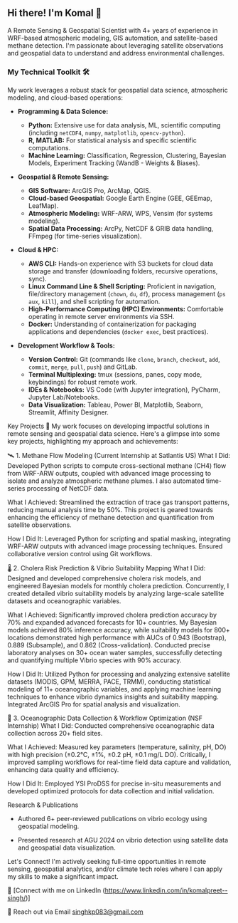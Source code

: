 ## Hi there! I'm Komal 👋

A Remote Sensing & Geospatial Scientist with 4+ years of experience in WRF-based atmospheric modeling, GIS automation, and satellite-based methane detection. I'm passionate about leveraging satellite observations and geospatial data to understand and address environmental challenges.

### My Technical Toolkit 🛠️

My work leverages a robust stack for geospatial data science, atmospheric modeling, and cloud-based operations:

* **Programming & Data Science:**
    * **Python:** Extensive use for data analysis, ML, scientific computing (including `netCDF4`, `numpy`, `matplotlib`, `opencv-python`).
    * **R, MATLAB:** For statistical analysis and specific scientific computations.
    * **Machine Learning:** Classification, Regression, Clustering, Bayesian Models, Experiment Tracking (WandB - Weights & Biases).

* **Geospatial & Remote Sensing:**
    * **GIS Software:** ArcGIS Pro, ArcMap, QGIS.
    * **Cloud-based Geospatial:** Google Earth Engine (GEE, GEEmap, LeafMap).
    * **Atmospheric Modeling:** WRF-ARW, WPS, Vensim (for systems modeling).
    * **Spatial Data Processing:** ArcPy, NetCDF & GRIB data handling, FFmpeg (for time-series visualization).

* **Cloud & HPC:**
    * **AWS CLI:** Hands-on experience with S3 buckets for cloud data storage and transfer (downloading folders, recursive operations, sync).
    * **Linux Command Line & Shell Scripting:** Proficient in navigation, file/directory management (`chown`, `du`, `df`), process management (`ps aux`, `kill`), and shell scripting for automation.
    * **High-Performance Computing (HPC) Environments:** Comfortable operating in remote server environments via SSH.
    * **Docker:** Understanding of containerization for packaging applications and dependencies (`docker exec`, best practices).

* **Development Workflow & Tools:**
    * **Version Control:** Git (commands like `clone`, `branch`, `checkout`, `add`, `commit`, `merge`, `pull`, `push`) and GitLab.
    * **Terminal Multiplexing:** tmux (sessions, panes, copy mode, keybindings) for robust remote work.
    * **IDEs & Notebooks:** VS Code (with Jupyter integration), PyCharm, Jupyter Lab/Notebooks.
    * **Data Visualization:** Tableau, Power BI, Matplotlib, Seaborn, Streamlit, Affinity Designer.

Key Projects
🔬 My work focuses on developing impactful solutions in remote sensing and geospatial data science. Here's a glimpse into some key projects, highlighting my approach and achievements:

🛰️ 1. Methane Flow Modeling (Current Internship at Satlantis US)
What I Did: Developed Python scripts to compute cross-sectional methane (CH4) flow from WRF-ARW outputs, coupled with advanced image processing to isolate and analyze atmospheric methane plumes. I also automated time-series processing of NetCDF data.

What I Achieved: Streamlined the extraction of trace gas transport patterns, reducing manual analysis time by 50%. This project is geared towards enhancing the efficiency of methane detection and quantification from satellite observations.

How I Did It: Leveraged Python for scripting and spatial masking, integrating WRF-ARW outputs with advanced image processing techniques. Ensured collaborative version control using Git workflows.

🌡️ 2. Cholera Risk Prediction & Vibrio Suitability Mapping
What I Did: Designed and developed comprehensive cholera risk models, and engineered Bayesian models for monthly cholera prediction. Concurrently, I created detailed vibrio suitability models by analyzing large-scale satellite datasets and oceanographic variables.

What I Achieved: Significantly improved cholera prediction accuracy by 70% and expanded advanced forecasts for 10+ countries. My Bayesian models achieved 80% inference accuracy, while suitability models for 800+ locations demonstrated high performance with AUCs of 0.943 (Bootstrap), 0.889 (Subsample), and 0.862 (Cross-validation). Conducted precise laboratory analyses on 30+ ocean water samples, successfully detecting and quantifying multiple Vibrio species with 90% accuracy.

How I Did It: Utilized Python for processing and analyzing extensive satellite datasets (MODIS, GPM, MERRA, PACE, TRMM), conducting statistical modeling of 11+ oceanographic variables, and applying machine learning techniques to enhance vibrio dynamics insights and suitability mapping. Integrated ArcGIS Pro for spatial analysis and visualization.

🌊 3. Oceanographic Data Collection & Workflow Optimization (NSF Internship)
What I Did: Conducted comprehensive oceanographic data collection across 20+ field sites.

What I Achieved: Measured key parameters (temperature, salinity, pH, DO) with high precision (±0.2°C, ±1%, ±0.2 pH, ±0.1 mg/L DO). Critically, I improved sampling workflows for real-time field data capture and validation, enhancing data quality and efficiency.

How I Did It: Employed YSI ProDSS for precise in-situ measurements and developed optimized protocols for data collection and initial validation.

Research & Publications

* Authored 6+ peer-reviewed publications on vibrio ecology using geospatial modeling.

* Presented research at AGU 2024 on vibrio detection using satellite data and geospatial data visualization.

Let's Connect!
I'm actively seeking full-time opportunities in remote sensing, geospatial analytics, and/or climate tech roles where I can apply my skills to make a significant impact.

🔗 [Connect with me on LinkedIn (https://www.linkedin.com/in/komalpreet--singh/)]

📧 Reach out via Email
singhkp083@gmail.com

